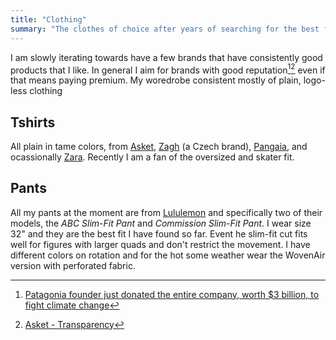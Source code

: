 ```yaml
---
title: "Clothing"
summary: "The clothes of choice after years of searching for the best fit."
---
```


I am slowly iterating towards have a few brands that have consistently good products that I like. In general I aim for brands with good reputation[^patagonia][^asket] even if that means paying premium. My woredrobe consistent mostly of plain, logo-less clothing

## Tshirts

All plain in tame colors, from [Asket](https://www.asket.com/us), [Zagh](https://myzagh.cz/en) (a Czech brand), [Pangaia](https://eu.pangaia.com/), and ocassionally [Zara](https://www.zara.com/). Recently I am a fan of the oversized and skater fit.

## Pants

All my pants at the moment are from [Lululemon](https://shop.lululemon.com/) and specifically two of their models, the _ABC Slim-Fit Pant_ and _Commission Slim-Fit Pant_. I wear size 32" and they are the best fit I have found so far. Event he slim-fit cut fits well for figures with larger quads and don't restrict the movement. I have different colors on rotation and for the hot some weather wear the WovenAir version with perforated fabric.

[^patagonia]: [Patagonia founder just donated the entire company, worth $3 billion, to fight climate change](https://www.cnbc.com/2022/09/14/patagonia-founder-donates-entire-company-to-fight-climate-change.html)
[^asket]: [Asket - Transparency](https://www.asket.com/us/transparency)
